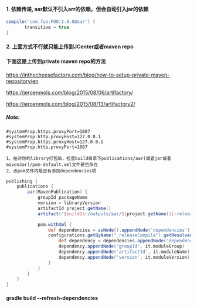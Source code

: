 #### 1. 依赖传递, aar默认不引入arr的依赖，但会自动引入jar的依赖

```gradle
compile('com.foo:FOO:1.0.0@aar') {
       transitive = true
}
```

#### 2. 上面方式不行就只能上传到JCenter或者maven repo

#### 下面这是上传到private maven repo的方法

https://inthecheesefactory.com/blog/how-to-setup-private-maven-repository/en

https://jeroenmols.com/blog/2015/08/06/artifactory/

https://jeroenmols.com/blog/2015/08/13/artifactory2/

##### Note:

```
#systemProp.https.proxyPort=1087
#systemProp.http.proxyHost=127.0.0.1
#systemProp.https.proxyHost=127.0.0.1
#systemProp.http.proxyPort=1087
```

```
1、在对你的library打包后，检查build目录下publications/aar(或者jar或者mavenJar)/pom-default.xml文件是否存在
2、该pom文件内是否有添加dependencies项
```

```gradle
publishing {
    publications {
        aar(MavenPublication) {
            groupId packageName
            version = libraryVersion
            artifactId project.getName()
            artifact("$buildDir/outputs/aar/${project.getName()}-release.aar")

            pom.withXml {
                def dependencies = asNode().appendNode('dependencies')
                configurations.getByName("_releaseCompile").getResolvedConfiguration().getFirstLevelModuleDependencies().each {
                    def dependency = dependencies.appendNode('dependency')
                    dependency.appendNode('groupId', it.moduleGroup)
                    dependency.appendNode('artifactId', it.moduleName)
                    dependency.appendNode('version', it.moduleVersion)
                }
            }
        }
    }
}
```

#### gradle build --refresh-dependencies
